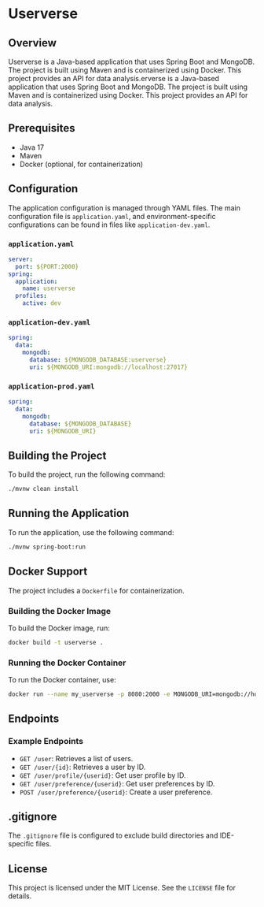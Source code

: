 # Userverse 

## Overview
Userverse is a Java-based application that uses Spring Boot and MongoDB. The project is built using Maven and is containerized using Docker. This project provides an API for data analysis.erverse is a Java-based application that uses Spring Boot and MongoDB. The project is built using Maven and is containerized using Docker. This project provides an API for data analysis.

## Prerequisites
- Java 17
- Maven
- Docker (optional, for containerization)

## Configuration
The application configuration is managed through YAML files. The main configuration file is `application.yaml`, and environment-specific configurations can be found in files like `application-dev.yaml`.

### `application.yaml`
```yaml
server:
  port: ${PORT:2000}
spring:
  application:
    name: userverse
  profiles:
    active: dev
```

### `application-dev.yaml`
```yaml
spring:
  data:
    mongodb:
      database: ${MONGODB_DATABASE:userverse}
      uri: ${MONGODB_URI:mongodb://localhost:27017}
```

### `application-prod.yaml`
```yaml
spring:
  data:
    mongodb:
      database: ${MONGODB_DATABASE}
      uri: ${MONGODB_URI}
```

## Building the Project
To build the project, run the following command:
```sh
./mvnw clean install
```

## Running the Application
To run the application, use the following command:
```sh
./mvnw spring-boot:run
```

## Docker Support
The project includes a `Dockerfile` for containerization.

### Building the Docker Image
To build the Docker image, run:
```sh
docker build -t userverse .
```

### Running the Docker Container
To run the Docker container, use:
```sh
docker run --name my_userverse -p 8080:2000 -e MONGODB_URI=mongodb://host.docker.internal:27017 userverse
```

## Endpoints

### Example Endpoints

- `GET /user`: Retrieves a list of users.
- `GET /user/{id}`: Retrieves a user by ID.
- `GET /user/profile/{userid}`: Get user profile by ID.
- `GET /user/preference/{userid}`: Get user preferences by ID.
- `POST /user/preference/{userid}`: Create a user preference.

## .gitignore
The `.gitignore` file is configured to exclude build directories and IDE-specific files.

## License
This project is licensed under the MIT License. See the `LICENSE` file for details.